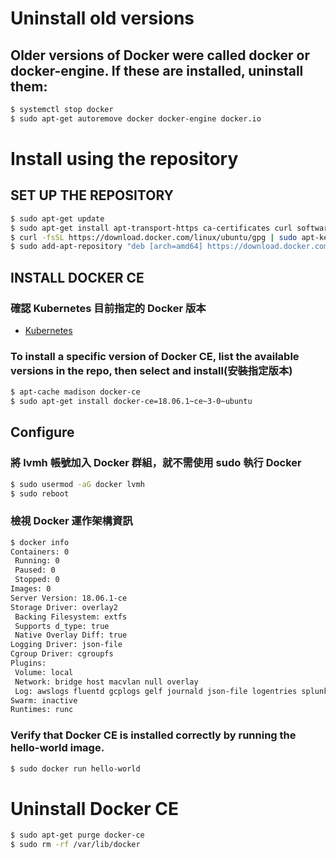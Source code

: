 # Uninstall old versions
## Older versions of Docker were called docker or docker-engine. If these are installed, uninstall them:
```sh
$ systemctl stop docker
$ sudo apt-get autoremove docker docker-engine docker.io
```

# Install using the repository
## SET UP THE REPOSITORY
```sh
$ sudo apt-get update
$ sudo apt-get install apt-transport-https ca-certificates curl software-properties-common
$ curl -fsSL https://download.docker.com/linux/ubuntu/gpg | sudo apt-key add -
$ sudo add-apt-repository "deb [arch=amd64] https://download.docker.com/linux/ubuntu $(lsb_release -cs) stable"
```

## INSTALL DOCKER CE
### 確認 Kubernetes 目前指定的 Docker 版本
- [Kubernetes](https://github.com/kubernetes/kubernetes/blob/master/cmd/kubeadm/app/util/system/docker_validator.go#L41)

### To install a specific version of Docker CE, list the available versions in the repo, then select and install(安裝指定版本)
```sh
$ apt-cache madison docker-ce
$ sudo apt-get install docker-ce=18.06.1~ce~3-0~ubuntu
```

## Configure
### 將 lvmh 帳號加入 Docker 群組，就不需使用 sudo 執行 Docker
```sh
$ sudo usermod -aG docker lvmh
$ sudo reboot
```

### 檢視 Docker 運作架構資訊
```sh
$ docker info
Containers: 0
 Running: 0
 Paused: 0
 Stopped: 0
Images: 0
Server Version: 18.06.1-ce
Storage Driver: overlay2
 Backing Filesystem: extfs
 Supports d_type: true
 Native Overlay Diff: true
Logging Driver: json-file
Cgroup Driver: cgroupfs
Plugins:
 Volume: local
 Network: bridge host macvlan null overlay
 Log: awslogs fluentd gcplogs gelf journald json-file logentries splunk syslog
Swarm: inactive
Runtimes: runc
```

### Verify that Docker CE is installed correctly by running the hello-world image.
```sh
$ sudo docker run hello-world
```

# Uninstall Docker CE
```sh
$ sudo apt-get purge docker-ce
$ sudo rm -rf /var/lib/docker
```